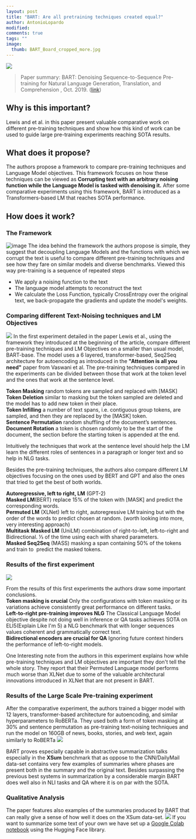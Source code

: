 ```yaml
---
layout: post
title: "BART: Are all pretraining techniques created equal?"
author: AntonioLopardo
modified:
comments: true
tags: ""
image:
  thumb: BART_Board_cropped_more.jpg
---
```

<script type="text/javascript" async
  src="https://cdn.mathjax.org/mathjax/latest/MathJax.js?config=TeX-MML-AM_CHTML">
</script>

![](https://firebasestorage.googleapis.com/v0/b/firescript-577a2.appspot.com/o/imgs%2Fapp%2FAntonioLprd%2FMp23o_Xx8j.jpg?alt=media&token=72dbb3c1-93a5-4b9d-8cec-3e006952568e)

> Paper summary: BART: Denoising Sequence-to-Sequence Pre-training for Natural Language Generation, Translation, and Comprehension , Oct. 2019. ([link](https://arxiv.org/abs/1910.13461))

## **Why is this important?**
Lewis and et al. in this paper present valuable comparative work on different pre-training techniques and show how this kind of work can be used to guide large pre-training experiments reaching SOTA results. 

## **What does it propose?**
The authors propose a framework to compare pre-training techniques and Language Model objectives. This framework focuses on how these techniques can be viewed as **Corrupting text with an arbitrary noising function while the Language Model is tasked with denoising it.** After some comparative experiments using this framework, BART is introduced as a Transformers-based LM that reaches SOTA performance.

## **How does it work?** 

### **The Framework**
![image](https://lh3.googleusercontent.com/_ZYOOgt3efQF8LlFM_rmlJdiQyj3bkFeKfeihhbOK3w-UvPUPvFX9K_YFMh7SIURsyFclNwkL8oVByH3XlQKXPnhZYO8IFY54nhFBlE9wuk0vJBKxI1Ci_7xnbePqT8thQC-vB1ZUvs)
The idea behind the framework the authors propose is simple, they suggest that decoupling Language Models and the functions with which we corrupt the text is useful to compare different pre-training techniques and see how they fare on similar models and diverse benchmarks. Viewed this way pre-training is a sequence of repeated steps 
* We apply a noising function to the text 
* The language model attempts to reconstruct the text
* We calculate the Loss Function, typically CrossEntropy over the original text, we back-propagate the gradients and update the model's weights.
        
### **Comparing different Text-Noising techniques and LM Objectives**
![](https://firebasestorage.googleapis.com/v0/b/firescript-577a2.appspot.com/o/imgs%2Fapp%2FAntonioLprd%2FdqcEKBSd0Y.png?alt=media&token=2cee8cc9-cb39-472f-9377-82c995a7ee85)
In the first experiment detailed in the paper Lewis et al., using the framework they introduced at the beginning of the article, compare different pre-training techniques and LM Objectives on a smaller than usual model, BART-base. The model uses a 6 layered, transformer-based, Seq2Seq architecture for autoencoding as introduced in the **"Attention is all you need"** paper from Vaswani et al. The pre-training techniques compared in the experiments can be divided between those that work at the token level and the ones that work at the sentence level.

**Token Masking** random tokens are sampled and replaced with [MASK]<br />
**Token Deletion** similar to masking but the token sampled are deleted and the model has to add new token in their place.<br />
**Token Infilling** a number of text spans, i.e. contiguous group tokens, are sampled, and then they are replaced by the [MASK] token.<br />
**Sentence Permutation** random shuffling of the document’s sentences.<br />
**Document Rotation** a token is chosen randomly to be the start of the document, the section before the starting token is appended at the end.<br />

Intuitively the techniques that work at the sentence level should help the LM learn the different roles of sentences in a paragraph or longer text and so help in NLG tasks.

Besides the pre-training techniques, the authors also compare different LM objectives focusing on the ones used by BERT and GPT and also the ones that tried to get the best of both worlds.

**Autoregressive, left to right, LM** (GPT-2)<br />
**Masked LM**(BERT) replace 15% of the token with [MASK] and predict the corresponding words.<br />
**Permuted LM** (XLNet) left to right, autoregressive LM training but with the order of the words to predict chosen at random. (worth looking into more, very interesting approach)<br />
**Multitask Masked LM** (UniLM) combination of right-to-left, left-to-right and Bidirectional. ⅓ of the time using each with shared parameters.<br />
**Masked Seq2Seq** (MASS) masking a span containing 50% of the tokens and train to  predict the masked tokens.<br />
        
### **Results of the first experiment**
![](https://lh6.googleusercontent.com/YxPMuTJc7EY2rFYIXUBVIYMjV-rloyEj2UmgJ6pbxyyMDCWzdwu4KOgRErOKJcmDe4QfC7LO-2bGE6-_0pCF1lRwJfFbjGvBbuk73oFQ8AgMdHAYDNIwDH8HlEcBI15SQKTUMIUhc_8)
    
From the results of this first experiments the authors draw some important conclusions.<br />
**Token masking is crucial** Only the configurations with token masking or its variations achieve consistently great performance on different tasks.<br />
**Left-to-right pre-training improves NLG** The Classical Language Model objective despite not doing well in inference or QA tasks achieves SOTA on ELI5(Explain Like I'm 5) a NLG benchmark that with longer sequences values coherent and grammatically correct text.<br />
**Bidirectional encoders are crucial for QA** Ignoring future context hinders the performance of left-to-right models.<br />

One Interesting note from the authors in this experiment explains how while pre-training techniques and LM objectives are important they don't tell the whole story. They report that their Permuted Language model performs much worse than XLNet due to some of the valuable architectural innovations introduced in XLNet that are not present in BART.
    
### **Results of the Large Scale Pre-training experiment**
After the comparative experiment, the authors trained a bigger model with 12 layers, transformer-based architecture for autoencoding, and similar hyperparameters to RoBERTa. They used both a form of token masking at 30% and sentence permutation as pre-training text-noising techniques and run the model on 160GB of news, books, stories, and web text, again similarly  to RoBERTa
![](https://lh4.googleusercontent.com/grHkzO3a2zUtdo-_AkH3sGhWmfGQ9_n4bAD0wm78kzVLpuzYFFdSwycnLIevdGUb5jVMJpGdA46LvZN_k0PDrCCObljSvgfcTo6PHevfpa5ZonMXn-C5tEXsUW1V33akbAIINi7whkA)

BART proves especially capable in abstractive summarization talks especially in the **XSum** benchmark that as oppose to the CNN/DailyMail data-set contains very few examples of summaries where phases are present both in the summary and the original text. Besides surpassing the previous best systems in summarization by a considerable margin BART does well also in NLI tasks and QA where it is on par with the SOTA. 

### **Qualitative Analysis**
The paper features also examples of the summaries produced by BART that can really give a sense of how well it does on the XSum data-set.
![](https://firebasestorage.googleapis.com/v0/b/firescript-577a2.appspot.com/o/imgs%2Fapp%2FAntonioLprd%2F7kziiycrsc.png?alt=media&token=a6812c61-8d4b-4f0b-ac0c-e36c470dad45)
If you want to summarize some text of your own we have set up a [Google Colab notebook](https://colab.research.google.com/drive/1ufNmxZz3v8LloGAYFJvTM2Git2aNe83R?usp=sharing) using the Hugging Face library. 
